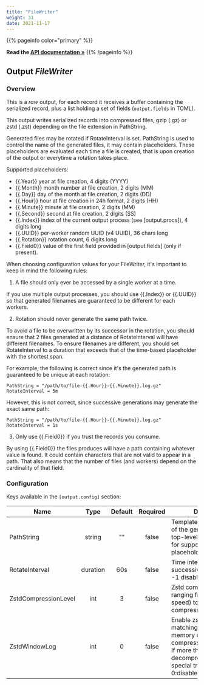 ```yaml
---
title: "FileWriter"
weight: 31
date: 2021-11-17
---
```

{{% pageinfo color="primary" %}}

**Read the [API documentation &raquo;](https://pkg.go.dev/github.com/AdRoll/baker/output#FileWriter)**
{{% /pageinfo %}}

## Output *FileWriter*

### Overview
This is a *raw* output, for each record it receives a buffer containing the serialized record, plus a list holding a set of fields (`output.fields` in TOML).


This output writes serialized records into compressed files, gzip (.gz) or zstd
(.zst) depending on the file extension in PathString.

Generated files may be rotated if RotateInterval is set. PathString is used to
control the name of the generated files, it may contain placeholders. These
placeholders are evaluated each time a file is created, that is upon creation
of the output or everytime a rotation takes place.

Supported placeholders:
 - {{.Year}}      year at file creation, 4 digits (YYYY)
 - {{.Month}}     month number at file creation, 2 digits (MM)
 - {{.Day}}       day of the month at file creation, 2 digits (DD)
 - {{.Hour}}      hour at file creation in 24h format, 2 digits (HH)
 - {{.Minute}}    minute at file creation, 2 digits (MM)
 - {{.Second}}    second at file creation, 2 digits (SS)
 - {{.Index}}     index of the current output process (see [output.procs]), 4 digits long
 - {{.UUID}}      per-worker random UUID (v4 UUID), 36 chars long
 - {{.Rotation}}  rotation count, 6 digits long
 - {{.Field0}}    value of the first field provided in [output.fields] (only if present).
 
When choosing configuration values for your FileWriter, it's important to keep in mind
the following rules:

 1. A file should only ever be accessed by a single worker at a time.

If you use multiple output processes, you should use {{.Index}} or {{.UUID}} 
so that generated filenames are guaranteed to be different for each workers.

 2. Rotation should never generate the same path twice.
 
To avoid a file to be overwritten by its successor in the rotation, you should ensure
that 2 files generated at a distance of RotateInterval will have different filenames.
To ensure filenames are different, you should set RotateInterval to a duration that 
exceeds that of the time-based placeholder with the shortest span.

For example, the following is correct since it's the generated path is guaranteed to
be unique at each rotation:

    PathString = "/path/to/file-{{.Hour}}-{{.Minute}}.log.gz" 
    RotateInterval = 5m

However, this is not correct, since successive generations may generate the exact same 
path:

    PathString = "/path/to/file-{{.Hour}}-{{.Minute}}.log.gz" 
    RotateInterval = 1s

 3. Only use {{.Field0}} if you trust the records you consume.

By using {{.Field0}} the files produces will have a path containing whatever value
is found. It could contain characters that are not valid to appear in a path. That also
means that the number of files (and workers) depend on the cardinality of that field.

### Configuration

Keys available in the `[output.config]` section:

|Name|Type|Default|Required|Description|
|----|:--:|:-----:|:------:|-----------|
| PathString| string| ""| false| Template describing names of the generated files. See top-level documentation for supported placeholders..|
| RotateInterval| duration| 60s| false| Time interval between 2 successive file rotations. -1 disabled rotation.|
| ZstdCompressionLevel| int| 3| false| Zstd compression level, ranging from 1 (best speed) to 19 (best compression).|
| ZstdWindowLog| int| 0| false| Enable zstd long distance matching. Increase memory usage for both compressor/decompressor. If more than 27 the decompressor requires special treatment. 0:disabled.|

